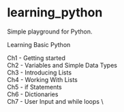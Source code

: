 # learning_python
Simple playground for Python.

Learning Basic Python

Ch1 - Getting started \
Ch2 - Variables and Simple Data Types \
Ch3 - Introducing Lists \
Ch4 - Working With Lists \
Ch5 - if Statements \
Ch6 - Dictionaries \
Ch7 - User Input and while loops \
